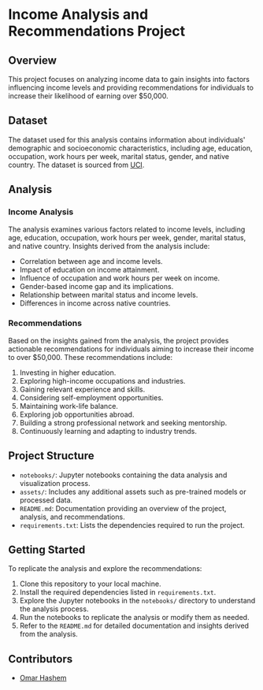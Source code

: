 # Income Analysis and Recommendations Project

## Overview

This project focuses on analyzing income data to gain insights into factors influencing income levels and providing recommendations for individuals to increase their likelihood of earning over $50,000.

## Dataset

The dataset used for this analysis contains information about individuals' demographic and socioeconomic characteristics, including age, education, occupation, work hours per week, marital status, gender, and native country. The dataset is sourced from [UCI](https://archive.ics.uci.edu/dataset/2/adult).

## Analysis

### Income Analysis

The analysis examines various factors related to income levels, including age, education, occupation, work hours per week, gender, marital status, and native country. Insights derived from the analysis include:

- Correlation between age and income levels.
- Impact of education on income attainment.
- Influence of occupation and work hours per week on income.
- Gender-based income gap and its implications.
- Relationship between marital status and income levels.
- Differences in income across native countries.

### Recommendations

Based on the insights gained from the analysis, the project provides actionable recommendations for individuals aiming to increase their income to over $50,000. These recommendations include:

1. Investing in higher education.
2. Exploring high-income occupations and industries.
3. Gaining relevant experience and skills.
4. Considering self-employment opportunities.
5. Maintaining work-life balance.
6. Exploring job opportunities abroad.
7. Building a strong professional network and seeking mentorship.
8. Continuously learning and adapting to industry trends.

## Project Structure

- `notebooks/`: Jupyter notebooks containing the data analysis and visualization process.
- `assets/`: Includes any additional assets such as pre-trained models or processed data.
- `README.md`: Documentation providing an overview of the project, analysis, and recommendations.
- `requirements.txt`: Lists the dependencies required to run the project.

## Getting Started

To replicate the analysis and explore the recommendations:

1. Clone this repository to your local machine.
2. Install the required dependencies listed in `requirements.txt`.
3. Explore the Jupyter notebooks in the `notebooks/` directory to understand the analysis process.
4. Run the notebooks to replicate the analysis or modify them as needed.
5. Refer to the `README.md` for detailed documentation and insights derived from the analysis.

## Contributors

- [Omar Hashem](https://github.com/omarhashem80)

